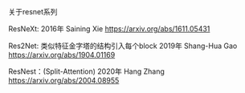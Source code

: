 关于resnet系列

ResNeXt:
2016年 Saining Xie https://arxiv.org/abs/1611.05431

Res2Net:
类似特征金字塔的结构引入每个block
2019年 Shang-Hua Gao https://arxiv.org/abs/1904.01169

ResNest：(Split-Attention)
2020年 Hang Zhang https://arxiv.org/abs/2004.08955
